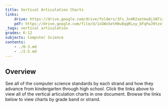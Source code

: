 ```yaml
---
title: Vertical Articulation Charts
links:
    drive: https://drive.google.com/drive/folders/1Fs_Jo4R2xetmu8j1W7isyDUHrM14Y682
    pdf: https://drive.google.com/file/d/1xGWx5etH0u8qqRLxy_bFqFwJ0tzolItW/view?usp=drive_link
_tags: vertical articulation
grades: K-12
subjects: Computer Science
contents:
    - ./0-3.md
    - ./2-5.md
---
```


## Overview

See all of the computer science standards by each strand and how they advance from kindergarten through high school. Click the links above to view all of the vertical articulation charts in one document. Browse the links below to view charts by grade band or strand.
